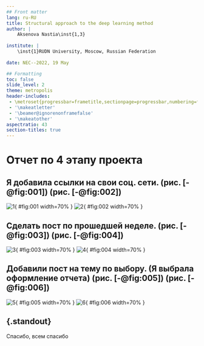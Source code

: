 ```yaml
---
## Front matter
lang: ru-RU
title: Structural approach to the deep learning method
author: |
	Aksenova Nastia\inst{1,3}
	
institute: |
	\inst{1}RUDN University, Moscow, Russian Federation
	
date: NEC--2022, 19 May

## Formatting
toc: false
slide_level: 2
theme: metropolis
header-includes: 
 - \metroset{progressbar=frametitle,sectionpage=progressbar,numbering=fraction}
 - '\makeatletter'
 - '\beamer@ignorenonframefalse'
 - '\makeatother'
aspectratio: 43
section-titles: true
---
```


# Отчет по 4 этапу проекта

## Я добавила ссылки на свои соц. сети. (рис. [-@fig:001]) (рис. [-@fig:002])

![1](п1.jpg){ #fig:001 width=70% }
![2](п2.jpg){ #fig:002 width=70% }

## Сделать пост по прошедшей неделе. (рис. [-@fig:003]) (рис. [-@fig:004])

![3](п3.jpg){ #fig:003 width=70% }
![4](п4.jpg){ #fig:004 width=70% }

## Добавили пост на тему по выбору. (Я выбрала оформление отчета) (рис. [-@fig:005]) (рис. [-@fig:006])

![5](п5.jpg){ #fig:005 width=70% }
![6](п6.jpg){ #fig:006 width=70% }

## {.standout}

Спасибо, всем спасибо
